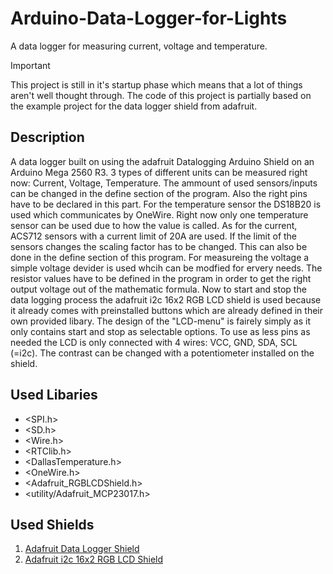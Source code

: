 # Arduino-Data-Logger-for-Lights
A data logger for measuring current, voltage and temperature.

> [!IMPORTANT]
> This project is still in it's startup phase which means that a lot of things aren't well thought through.
> The code of this project is partially based on the example project for the data logger shield from adafruit.

## Description
A data logger built on using the adafruit Datalogging Arduino Shield on an Arduino Mega 2560 R3.
3 types of different units can be measured right now: Current, Voltage, Temperature. The ammount of 
used sensors/inputs can be changed in the define section of the program. Also the right pins have to
be declared in this part. For the temperature sensor the DS18B20 is used which communicates by OneWire.
Right now only one temperature sensor can be used due to how the value is called. As for the current,
ACS712 sensors with a current limit of 20A are used. If the limit of the sensors changes the scaling
factor has to be changed. This can also be done in the define section of this program. For measureing 
the voltage a simple voltage devider is used whcih can be modfied for ervery needs. The resistor values
have to be defined in the program in order to get the right output voltage out of the mathematic formula.
Now to start and stop the data logging process the adafruit i2c 16x2 RGB LCD shield is used because
it already comes with preinstalled buttons which are already defined in their own provided libary. 
The design of the "LCD-menu" is fairely simply as it only contains start and stop as selectable options.
To use as less pins as needed the LCD is only connected with 4 wires: VCC, GND, SDA, SCL (=i2c). The
contrast can be changed with a potentiometer installed on the shield. 

## Used Libaries
* <SPI.h>
* <SD.h>
* <Wire.h>
* <RTClib.h>
* <DallasTemperature.h>
* <OneWire.h>
* <Adafruit_RGBLCDShield.h>
* <utility/Adafruit_MCP23017.h>

## Used Shields
1. [Adafruit Data Logger Shield](https://learn.adafruit.com/adafruit-data-logger-shield/overview)
2. [Adafruit i2c 16x2 RGB LCD Shield](https://www.adafruit.com/product/714)
